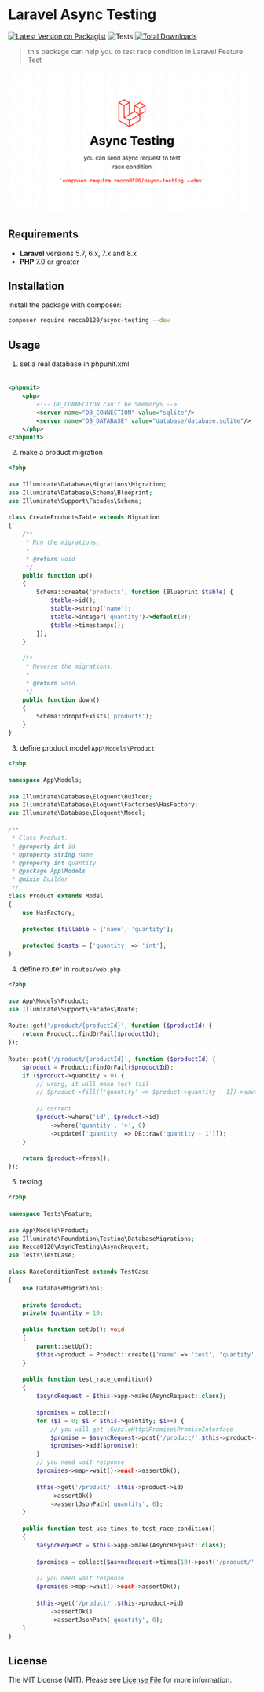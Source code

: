 # Laravel Async Testing

[![Latest Version on Packagist](https://img.shields.io/packagist/v/recca0120/async-testing.svg?style=flat-square)](https://packagist.org/packages/recca0120/async-testing)
![Tests](https://github.com/recca0120/async-testing/workflows/tests/badge.svg)
[![Total Downloads](https://img.shields.io/packagist/dt/recca0120/async-testing.svg?style=flat-square)](https://packagist.org/packages/recca0120/async-testing)

> this package can help you to test race condition in Laravel Feature Test

![Async Testing](screenshots/async-testing.png "Async Testing")

## Requirements

- **Laravel** versions 5.7, 6.x, 7.x and 8.x
- **PHP** 7.0 or greater

## Installation

Install the package with composer:

```bash
composer require recca0120/async-testing --dev
```

## Usage

1. set a real database in phpunit.xml

```xml

<phpunit>
    <php>
        <!-- DB_CONNECTION can't be %memory% -->
        <server name="DB_CONNECTION" value="sqlite"/>
        <server name="DB_DATABASE" value="database/database.sqlite"/>
    </php>
</phpunit>
```

2. make a product migration

```php
<?php

use Illuminate\Database\Migrations\Migration;
use Illuminate\Database\Schema\Blueprint;
use Illuminate\Support\Facades\Schema;

class CreateProductsTable extends Migration
{
    /**
     * Run the migrations.
     *
     * @return void
     */
    public function up()
    {
        Schema::create('products', function (Blueprint $table) {
            $table->id();
            $table->string('name');
            $table->integer('quantity')->default(0);
            $table->timestamps();
        });
    }

    /**
     * Reverse the migrations.
     *
     * @return void
     */
    public function down()
    {
        Schema::dropIfExists('products');
    }
}


```

3. define product model `App\Models\Product`

```php
<?php

namespace App\Models;

use Illuminate\Database\Eloquent\Builder;
use Illuminate\Database\Eloquent\Factories\HasFactory;
use Illuminate\Database\Eloquent\Model;

/**
 * Class Product.
 * @property int id
 * @property string name
 * @property int quantity
 * @package App\Models
 * @mixin Builder
 */
class Product extends Model
{
    use HasFactory;

    protected $fillable = ['name', 'quantity'];

    protected $casts = ['quantity' => 'int'];
}

```

4. define router in `routes/web.php`

```php
<?php

use App\Models\Product;
use Illuminate\Support\Facades\Route;

Route::get('/product/{productId}', function ($productId) {
    return Product::findOrFail($productId);
});

Route::post('/product/{productId}', function ($productId) {
    $product = Product::findOrFail($productId);
    if ($product->quantity > 0) {
        // wrong, it will make test fail
        // $product->fill(['quantity' => $product->quantity - 1])->save();

        // correct
        $product->where('id', $product->id)
            ->where('quantity', '>', 0)
            ->update(['quantity' => DB::raw('quantity - 1')]);
    }

    return $product->fresh();
});

```

5. testing

```php
<?php

namespace Tests\Feature;

use App\Models\Product;
use Illuminate\Foundation\Testing\DatabaseMigrations;
use Recca0120\AsyncTesting\AsyncRequest;
use Tests\TestCase;

class RaceConditionTest extends TestCase
{
    use DatabaseMigrations;

    private $product;
    private $quantity = 10;

    public function setUp(): void
    {
        parent::setUp();
        $this->product = Product::create(['name' => 'test', 'quantity' => $this->quantity]);
    }

    public function test_race_condition()
    {
        $asyncRequest = $this->app->make(AsyncRequest::class);

        $promises = collect();
        for ($i = 0; $i < $this->quantity; $i++) {
            // you will get \GuzzleHttp\Promise\PromiseInterface
            $promise = $asyncRequest->post('/product/'.$this->product->id);
            $promises->add($promise);
        }
        // you need wait response
        $promises->map->wait()->each->assertOk();

        $this->get('/product/'.$this->product->id)
            ->assertOk()
            ->assertJsonPath('quantity', 0);
    }

    public function test_use_times_to_test_race_condition()
    {
        $asyncRequest = $this->app->make(AsyncRequest::class);

        $promises = collect($asyncRequest->times(10)->post('/product/'.$this->product->id));

        // you need wait response
        $promises->map->wait()->each->assertOk();

        $this->get('/product/'.$this->product->id)
            ->assertOk()
            ->assertJsonPath('quantity', 0);
    }
}
```

## License

The MIT License (MIT). Please see [License File](LICENSE) for more information.
